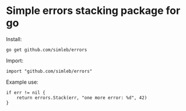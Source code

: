 # Simple errors stacking package for go

Install:

	go get github.com/simleb/errors

Import:

	import "github.com/simleb/errors"

Example use:

	if err != nil {
		return errors.Stack(err, "one more error: %d", 42)
	}

